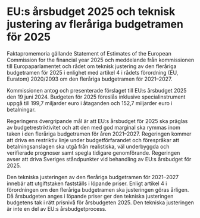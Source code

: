 # EU:s årsbudget 2025 och teknisk justering av fleråriga budgetramen för 2025

Faktapromemoria gällande Statement of Estimates of the European Commission for the financial year 2025 och meddelande från kommissionen till Europaparlamentet och rådet om teknisk justering av den fleråriga budgetramen för 2025 i enlighet med artikel 4 i rådets förordning (EU, Euratom) 2020/2093 om den fleråriga budgetramen för 2021–2027\.

Kommissionen antog och presenterade förslaget till EU:s årsbudget 2025 den 19 juni 2024\. Budgeten för 2025 föreslås inklusive specialinstrument uppgå till 199,7 miljarder euro i åtaganden och 152,7 miljarder euro i betalningar.

Regeringens övergripande mål är att EU:s årsbudget för 2025 ska präglas av budgetrestriktivitet och att den med god marginal ska rymmas inom taken i den fleråriga budgetramen för åren 2021–2027\. Regeringen kommer att driva en restriktiv linje under budgetförfarandet och förespråkar att betalningsanslagen ska utgå från realistiska, väl underbyggda och verifierade prognoser samt spegla tidigare genomförande. Regeringen avser att driva Sveriges ståndpunkter vid behandling av EU:s årsbudget för 2025\.

Den tekniska justeringen av den fleråriga budgetramen för 2021–2027 innebär att utgiftstaken fastställs i löpande priser. Enligt artikel 4 i förordningen om den fleråriga budgetramen ska justeringen göras årligen. Då årsbudgeten anges i löpande priser ger den tekniska justeringen budgetens tak i rätt prisnivå för årsbudgeten 2025\. Den tekniska justeringen är inte en del av EU:s årsbudgetprocess.
